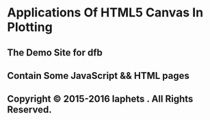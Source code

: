 
# Applications Of HTML5 Canvas In Plotting
## The Demo Site for dfb
## Contain Some JavaScript && HTML pages
## Copyright © 2015-2016 laphets . All Rights Reserved.  
